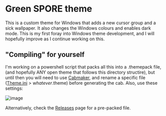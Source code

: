 # Green SPORE theme
This is a custom theme for Windows that adds a new cursor group and a sick wallpaper. It also changes the Windows colours and enables dark mode. 
This is my first foray into Windows theme development, and I will hopefully improve as I continue working on this.

## "Compiling" for yourself
I'm working on a powershell script that packs all this into a .themepack file, (and hopefully ANY open theme that follows this directory structire), but until then you will need to use [Cabmaker](https://github.com/sapientcoder/CabMaker), and rename a specific file ([Theme.ini](./Theme/Theme.ini) > _whatever_.theme) before generating the cab. Also, use these settings:

![image](https://user-images.githubusercontent.com/75518058/236777005-740e6a6e-cac5-4819-941f-e1d2ddce99ce.png)

Alternatively, check the [Releases](https://github.com/DJMoffinz/Green-SPORE-theme/releases) page for a pre-packed file.
